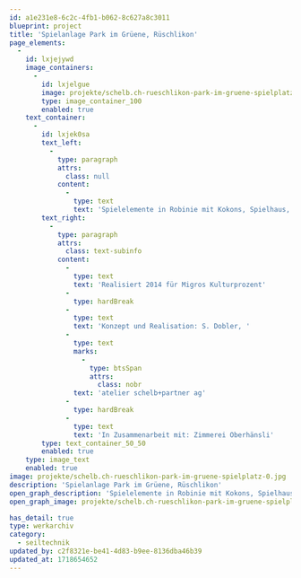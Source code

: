 ```yaml
---
id: a1e231e8-6c2c-4fb1-b062-8c627a8c3011
blueprint: project
title: 'Spielanlage Park im Grüene, Rüschlikon'
page_elements:
  -
    id: lxjejywd
    image_containers:
      -
        id: lxjelgue
        image: projekte/schelb.ch-rueschlikon-park-im-gruene-spielplatz-0.jpg
        type: image_container_100
        enabled: true
    text_container:
      -
        id: lxjek0sa
        text_left:
          -
            type: paragraph
            attrs:
              class: null
            content:
              -
                type: text
                text: 'Spielelemente in Robinie mit Kokons, Spielhaus, Seil- und Holzelementen. Seiliglus, Hängematten, Sandbereich'
        text_right:
          -
            type: paragraph
            attrs:
              class: text-subinfo
            content:
              -
                type: text
                text: 'Realisiert 2014 für Migros Kulturprozent'
              -
                type: hardBreak
              -
                type: text
                text: 'Konzept und Realisation: S. Dobler, '
              -
                type: text
                marks:
                  -
                    type: btsSpan
                    attrs:
                      class: nobr
                text: 'atelier schelb+partner ag'
              -
                type: hardBreak
              -
                type: text
                text: 'In Zusammenarbeit mit: Zimmerei Oberhänsli'
        type: text_container_50_50
        enabled: true
    type: image_text
    enabled: true
image: projekte/schelb.ch-rueschlikon-park-im-gruene-spielplatz-0.jpg
description: 'Spielanlage Park im Grüene, Rüschlikon'
open_graph_description: 'Spielelemente in Robinie mit Kokons, Spielhaus, Seil- und Holzelementen. Seiliglus, Hängematten, Sandbereich'
open_graph_image: projekte/schelb.ch-rueschlikon-park-im-gruene-spielplatz-0.jpg

has_detail: true
type: werkarchiv
category:
  - seiltechnik
updated_by: c2f8321e-be41-4d83-b9ee-8136dba46b39
updated_at: 1718654652
---
```

